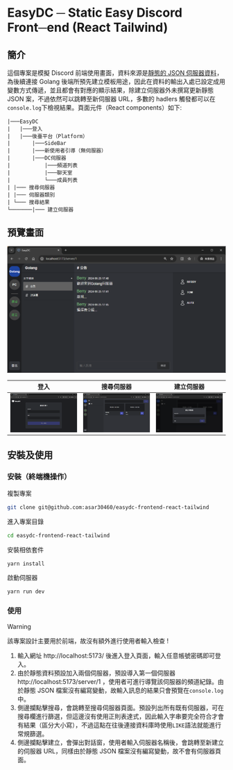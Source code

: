 # EasyDC ─ Static Easy Discord Front─end (React Tailwind)

## 簡介

這個專案是模擬 Discord 前端使用畫面，資料來源是[靜態的 JSON 伺服器資料](./static_data/example.json)，為後續連接 Golang 後端所預先建立模板用途，因此在資料的輸出入處已設定成用變數方式傳遞，並且都會有對應的顯示結果，除建立伺服器外未撰寫更新靜態 JSON 案，不過依然可以跳轉至新伺服器 URL，多數的 hadlers 觸發都可以在`console.log`下檢視結果。頁面元件（React components）如下:

    |───EasyDC
    |   |───登入
    |   |───後臺平台（Platform）
    |       |───SideBar
    |       |───新使用者引導（無伺服器）
    |       |───DC伺服器
    |           |───頻道列表
    |           |───聊天室
    |           └───成員列表
    | |─── 搜尋伺服器
    | |─── 伺服器類別
    | └─── 搜尋結果
    └───────|─── 建立伺服器

## 預覽畫面

<img alt="server" src="./previews/server.png">

| 登入                                         | 搜尋伺服器                                                 | 建立伺服器                                                 |
| -------------------------------------------- | ---------------------------------------------------------- | ---------------------------------------------------------- |
| <img alt="login" src="./previews/login.png"> | <img alt="searchServer" src="./previews/searchServer.png"> | <img alt="createServer" src="./previews/createServer.png"> |

## 安裝及使用

### 安裝（終端機操作）

複製專案

```bash
git clone git@github.com:asar30460/easydc-frontend-react-tailwind
```

進入專案目錄

```bash
cd easydc-frontend-react-tailwind
```

安裝相依套件

```bash
yarn install
```

啟動伺服器

```bash
yarn run dev
```

### 使用

> [!WARNING]
> 該專案設計主要用於前端，故沒有額外進行使用者輸入檢查 !

1. 輸入網址 http://localhost:5173/ 後進入登入頁面，輸入任意帳號密碼即可登入。
2. 由於靜態資料預設加入兩個伺服器，預設導入第一個伺服器 http://localhost:5173/server/1 ，使用者可進行導覽該伺服器的頻道紀錄。由於靜態 JSON 檔案沒有編寫變動，故輸入訊息的結果只會預覽在`console.log`中。
3. 側邊攔點擊搜尋，會跳轉至搜尋伺服器頁面。預設列出所有既有伺服器，可在搜尋欄進行篩選，但這邊沒有使用正則表達式，因此輸入字串要完全符合才會有結果（區分大小寫），不過這點在往後連接資料庫時使用`LIKE`語法就能進行常規篩選。
4. 側邊攔點擊建立，會彈出對話窗，使用者輸入伺服器名稱後，會跳轉至新建立的伺服器 URL，同樣由於靜態 JSON 檔案沒有編寫變動，故不會有伺服器頁面。

